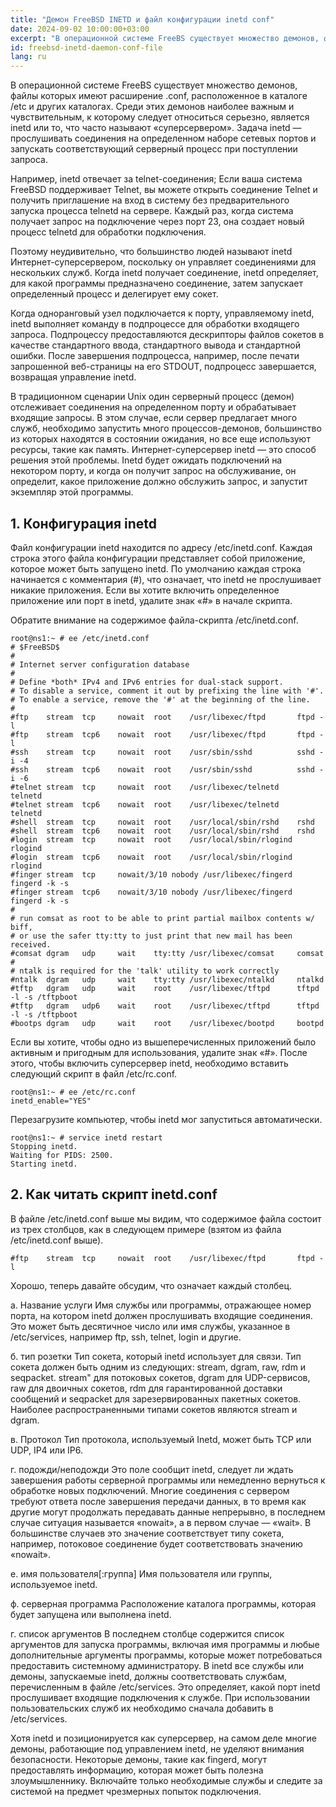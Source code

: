 ```yaml
---
title: "Демон FreeBSD INETD и файл конфигурации inetd conf"
date: 2024-09-02 10:00:00+03:00
excerpt: "В операционной системе FreeBS существует множество демонов, файлы которых имеют расширение .conf, расположенное в каталоге /etc и других каталогах."
id: freebsd-inetd-daemon-conf-file
lang: ru
---
```


В операционной системе FreeBS существует множество демонов, файлы которых имеют расширение .conf, расположенное в каталоге /etc и других каталогах. Среди этих демонов наиболее важным и чувствительным, к которому следует относиться серьезно, является inetd или то, что часто называют «суперсервером». Задача inetd — прослушивать соединения на определенном наборе сетевых портов и запускать соответствующий серверный процесс при поступлении запроса.

Например, inetd отвечает за telnet-соединения; Если ваша система FreeBSD поддерживает Telnet, вы можете открыть соединение Telnet и получить приглашение на вход в систему без предварительного запуска процесса telnetd на сервере. Каждый раз, когда система получает запрос на подключение через порт 23, она создает новый процесс telnetd для обработки подключения.

Поэтому неудивительно, что большинство людей называют inetd Интернет-суперсервером, поскольку он управляет соединениями для нескольких служб. Когда inetd получает соединение, inetd определяет, для какой программы предназначено соединение, затем запускает определенный процесс и делегирует ему сокет.

Когда одноранговый узел подключается к порту, управляемому inetd, inetd выполняет команду в подпроцессе для обработки входящего запроса. Подпроцессу предоставляются дескрипторы файлов сокетов в качестве стандартного ввода, стандартного вывода и стандартной ошибки. После завершения подпроцесса, например, после печати запрошенной веб-страницы на его STDOUT, подпроцесс завершается, возвращая управление inetd.

В традиционном сценарии Unix один серверный процесс (демон) отслеживает соединения на определенном порту и обрабатывает входящие запросы. В этом случае, если сервер предлагает много служб, необходимо запустить много процессов-демонов, большинство из которых находятся в состоянии ожидания, но все еще используют ресурсы, такие как память. Интернет-суперсервер inetd — это способ решения этой проблемы. Inetd будет ожидать подключений на некотором порту, и когда он получит запрос на обслуживание, он определит, какое приложение должно обслужить запрос, и запустит экземпляр этой программы.

## 1. Конфигурация inetd

Файл конфигурации inetd находится по адресу /etc/inetd.conf. Каждая строка этого файла конфигурации представляет собой приложение, которое может быть запущено inetd. По умолчанию каждая строка начинается с комментария (#), что означает, что inetd не прослушивает никакие приложения. Если вы хотите включить определенное приложение или порт в inetd, удалите знак «#» в начале скрипта.

Обратите внимание на содержимое файла-скрипта /etc/inetd.conf.

```
root@ns1:~ # ee /etc/inetd.conf
# $FreeBSD$
#
# Internet server configuration database
#
# Define *both* IPv4 and IPv6 entries for dual-stack support.
# To disable a service, comment it out by prefixing the line with '#'.
# To enable a service, remove the '#' at the beginning of the line.
#
#ftp    stream  tcp     nowait  root    /usr/libexec/ftpd       ftpd -l
#ftp    stream  tcp6    nowait  root    /usr/libexec/ftpd       ftpd -l
#ssh    stream  tcp     nowait  root    /usr/sbin/sshd          sshd -i -4
#ssh    stream  tcp6    nowait  root    /usr/sbin/sshd          sshd -i -6
#telnet stream  tcp     nowait  root    /usr/libexec/telnetd    telnetd
#telnet stream  tcp6    nowait  root    /usr/libexec/telnetd    telnetd
#shell  stream  tcp     nowait  root    /usr/local/sbin/rshd    rshd
#shell  stream  tcp6    nowait  root    /usr/local/sbin/rshd    rshd
#login  stream  tcp     nowait  root    /usr/local/sbin/rlogind rlogind
#login  stream  tcp6    nowait  root    /usr/local/sbin/rlogind rlogind
#finger stream  tcp     nowait/3/10 nobody /usr/libexec/fingerd fingerd -k -s
#finger stream  tcp6    nowait/3/10 nobody /usr/libexec/fingerd fingerd -k -s
#
# run comsat as root to be able to print partial mailbox contents w/ biff,
# or use the safer tty:tty to just print that new mail has been received.
#comsat dgram   udp     wait    tty:tty /usr/libexec/comsat     comsat
#
# ntalk is required for the 'talk' utility to work correctly
#ntalk  dgram   udp     wait    tty:tty /usr/libexec/ntalkd     ntalkd
#tftp   dgram   udp     wait    root    /usr/libexec/tftpd      tftpd -l -s /tftpboot
#tftp   dgram   udp6    wait    root    /usr/libexec/tftpd      tftpd -l -s /tftpboot
#bootps dgram   udp     wait    root    /usr/libexec/bootpd     bootpd
```

Если вы хотите, чтобы одно из вышеперечисленных приложений было активным и пригодным для использования, удалите знак «#». После этого, чтобы включить суперсервер inetd, необходимо вставить следующий скрипт в файл /etc/rc.conf.

```
root@ns1:~ # ee /etc/rc.conf
inetd_enable="YES"
```

Перезагрузите компьютер, чтобы inetd мог запуститься автоматически.

```
root@ns1:~ # service inetd restart
Stopping inetd.
Waiting for PIDS: 2500.
Starting inetd.
```

## 2. Как читать скрипт inetd.conf

В файле /etc/inetd.conf выше мы видим, что содержимое файла состоит из трех столбцов, как в следующем примере (взятом из файла /etc/inetd.conf выше).

```
#ftp    stream  tcp     nowait  root    /usr/libexec/ftpd       ftpd -l
```

Хорошо, теперь давайте обсудим, что означает каждый столбец.

а. Название услуги
Имя службы или программы, отражающее номер порта, на котором inetd должен прослушивать входящие соединения. Это может быть десятичное число или имя службы, указанное в /etc/services, например ftp, ssh, telnet, login и другие.

б. тип розетки
Тип сокета, который inetd использует для связи. Тип сокета должен быть одним из следующих: stream, dgram, raw, rdm и seqpacket.
stream" для потоковых сокетов, dgram для UDP-сервисов, raw для двоичных сокетов, rdm для гарантированной доставки сообщений и seqpacket для зарезервированных пакетных сокетов. Наиболее распространенными типами сокетов являются stream и dgram.

в. Протокол
Тип протокола, используемый Inetd, может быть TCP или UDP, IP4 или IP6.

г. подожди/неподожди
Это поле сообщит inetd, следует ли ждать завершения работы серверной программы или немедленно вернуться к обработке новых подключений. Многие соединения с сервером требуют ответа после завершения передачи данных, в то время как другие могут продолжать передавать данные непрерывно, в последнем случае ситуация называется «nowait», а в первом случае — «wait». В большинстве случаев это значение соответствует типу сокета, например, потоковое соединение будет соответствовать значению «nowait».

е. имя пользователя[:группа]
Имя пользователя или группы, используемое inetd.

ф. серверная программа
Расположение каталога программы, которая будет запущена или выполнена inetd.

г. список аргументов
В последнем столбце содержится список аргументов для запуска программы, включая имя программы и любые дополнительные аргументы программы, которые может потребоваться предоставить системному администратору. В inetd все службы или демоны, запускаемые inetd, должны соответствовать службам, перечисленным в файле /etc/services. Это определяет, какой порт inetd прослушивает входящие подключения к службе. При использовании пользовательских служб их необходимо сначала добавить в /etc/services.

Хотя inetd и позиционируется как суперсервер, на самом деле многие демоны, работающие под управлением inetd, не уделяют внимания безопасности. Некоторые демоны, такие как fingerd, могут предоставлять информацию, которая может быть полезна злоумышленнику. Включайте только необходимые службы и следите за системой на предмет чрезмерных попыток подключения.
